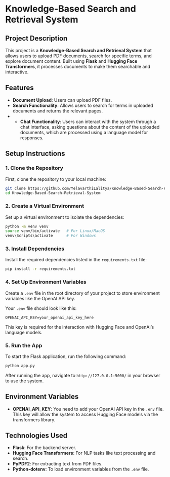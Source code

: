 # Knowledge-Based Search and Retrieval System

## Project Description
This project is a **Knowledge-Based Search and Retrieval System** that allows users to upload PDF documents, search for specific terms, and explore document content. Built using **Flask** and **Hugging Face Transformers**, it processes documents to make them searchable and interactive.

## Features
- **Document Upload**: Users can upload PDF files.
- **Search Functionality**: Allows users to search for terms in uploaded documents and returns the relevant pages.
- - **Chat Functionality**: Users can interact with the system through a chat interface, asking questions about the content of the uploaded documents, which are processed using a language model for responses.


## Setup Instructions

### 1. Clone the Repository
First, clone the repository to your local machine:
```bash
git clone https://github.com/YelavarthiLalitya/Knowledge-Based-Search-Retrieval-System.git
cd Knowledge-Based-Search-Retrieval-System
```

### 2. Create a Virtual Environment
Set up a virtual environment to isolate the dependencies:
```bash
python -m venv venv
source venv/bin/activate   # For Linux/MacOS
venv\Scripts\activate      # For Windows
```

### 3. Install Dependencies
Install the required dependencies listed in the `requirements.txt` file:
```bash
pip install -r requirements.txt
```

### 4. Set Up Environment Variables
Create a `.env` file in the root directory of your project to store environment variables like the OpenAI API key.

Your `.env` file should look like this:
```
OPENAI_API_KEY=your_openai_api_key_here
```

This key is required for the interaction with Hugging Face and OpenAI’s language models.

### 5. Run the App
To start the Flask application, run the following command:
```bash
python app.py
```

After running the app, navigate to `http://127.0.0.1:5000/` in your browser to use the system.

## Environment Variables
- **OPENAI_API_KEY**: You need to add your OpenAI API key in the `.env` file. This key will allow the system to access Hugging Face models via the transformers library.

## Technologies Used
- **Flask**: For the backend server.
- **Hugging Face Transformers**: For NLP tasks like text processing and search.
- **PyPDF2**: For extracting text from PDF files.
- **Python-dotenv**: To load environment variables from the `.env` file.
```
